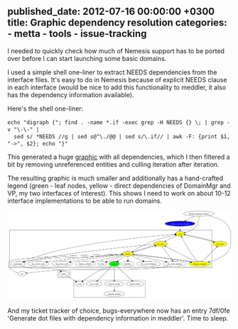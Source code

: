 published_date: 2012-07-16 00:00:00 +0300
title: Graphic dependency resolution
categories:
    - metta
    - tools
    - issue-tracking
---
I needed to quickly check how much of Nemesis support has to be ported over before I can start launching some basic domains.

I used a simple shell one-liner to extract NEEDS dependencies from the interface files. It's easy to do in Nemesis because of explicit NEEDS clause in each interface (would be nice to add this functionality to meddler, it also has the dependency information available).

Here's the shell one-liner:

``` shell
echo "digraph {"; find . -name *.if -exec grep -H NEEDS {} \; | grep -v "\-\-" | 
  sed s/ *NEEDS //g | sed s@^\./@@ | sed s/\.if// | awk -F: {print $1, "->", $2}; echo "}"
```

This generated a huge [graphic](/images/needs_full.png) with all dependencies, which I then filtered a bit by removing unreferenced entities and culling iteration after iteration.

The resulting graphic is much smaller and additionally has a hand-crafted legend (green - leaf nodes, yellow - direct dependencies of DomainMgr and VP, my two interfaces of interest). This shows I need to work on about 10-12 interface implementations to be able to run domains.

![](/images/needs_boot.png)

And my ticket tracker of choice, bugs-everywhere now has an entry 7df/0fe 'Generate dot files with dependency information in meddler'. Time to sleep.
